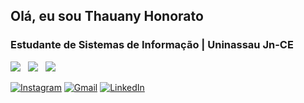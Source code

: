 ## Olá, eu sou Thauany Honorato 

### Estudante de Sistemas de Informação | Uninassau Jn-CE

<img src="https://img.shields.io/badge/-HTML5-E34F26?style=flat-square&logo=html5&logoColor=white"> &nbsp; <img src="https://img.shields.io/badge/-CSS3-1572B6?style=flat-square&logo=css3&logoColor=white"> &nbsp; <img src="https://img.shields.io/badge/-JavaScript-F7DF1E?style=flat-square&logo=javascript&logoColor=black">


[![Instagram](https://img.shields.io/badge/Instagram-%23E4405F.svg?style=for-the-badge&logo=Instagram&logoColor=white)](https://www.instagram.com/SEU_INSTAGRAM)
[![Gmail](https://img.shields.io/badge/Gmail-D14836?style=for-the-badge&logo=gmail&logoColor=white)](mailto:SEU_EMAIL@gmail.com)
[![LinkedIn](https://img.shields.io/badge/LinkedIn-0077B5?style=for-the-badge&logo=linkedin&logoColor=white)](https://www.linkedin.com/in/SEU_LINKEDIN)

